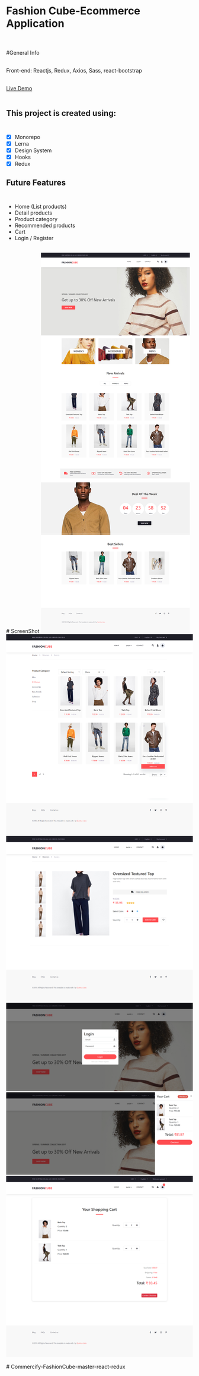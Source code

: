 # Fashion Cube-Ecommerce Application <br/><br/>

#General Info <br/><br/>

Front-end: Reactjs, Redux, Axios, Sass, react-bootstrap<br/><br/>

[Live Demo](https://quintuslabs.github.io/fashion-cube) <br/><br/>

## This project is created using: <br/><br/>

- [x] Monorepo<br/>
- [x] Lerna<br/>
- [x] Design System<br/>
- [x] Hooks<br/>
- [x] Redux<br/>
## Future Features <br/><br/>

- Home (List products)<br/>
- Detail products<br/>
- Product category<br/>
- Recommended products<br/>
- Cart<br/>
- Login / Register<br/>
<br/>
# ScreenShot

<img src="screen/screen1.png">
<img src="screen/screen2.png">
<img src="screen/screen3.png">
<img src="screen/screen4.png">
<img src="screen/screen5.png">
<img src="screen/screen6.png">

#   C o m m e r c i f y - F a s h i o n C u b e - m a s t e r - r e a c t - r e d u x 
 
 
